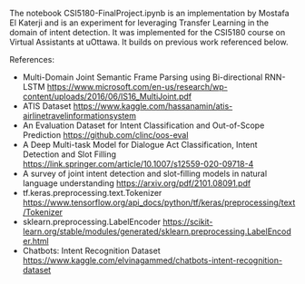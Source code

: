 The notebook CSI5180-FinalProject.ipynb is an implementation by Mostafa El Katerji and is an experiment for leveraging Transfer Learning in the domain of intent detection. It was implemented for the CSI5180 course on Virtual Assistants at uOttawa. It builds on previous work referenced below.

References:
- Multi-Domain Joint Semantic Frame Parsing using Bi-directional RNN-LSTM
https://www.microsoft.com/en-us/research/wp-content/uploads/2016/06/IS16_MultiJoint.pdf 
- ATIS Dataset
https://www.kaggle.com/hassanamin/atis-airlinetravelinformationsystem 
- An Evaluation Dataset for Intent Classification and Out-of-Scope Prediction
https://github.com/clinc/oos-eval 
- A Deep Multi-task Model for Dialogue Act Classification, Intent Detection and Slot Filling
https://link.springer.com/article/10.1007/s12559-020-09718-4 
- A survey of joint intent detection and slot-filling models in natural language understanding
https://arxiv.org/pdf/2101.08091.pdf 
- tf.keras.preprocessing.text.Tokenizer
https://www.tensorflow.org/api_docs/python/tf/keras/preprocessing/text/Tokenizer 
- sklearn.preprocessing.LabelEncoder
https://scikit-learn.org/stable/modules/generated/sklearn.preprocessing.LabelEncoder.html 
- Chatbots: Intent Recognition Dataset
https://www.kaggle.com/elvinagammed/chatbots-intent-recognition-dataset 